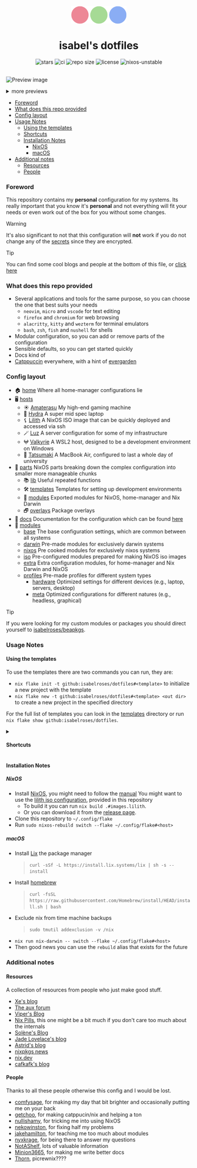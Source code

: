 <div align="center">
  <img alt="dots" src="./dots.svg" width="150" />
  <h1>isabel's dotfiles</h1>

  <img alt="stars" src="https://img.shields.io/github/stars/isabelroses/dotfiles?color=f5c2e7&labelColor=303446&style=for-the-badge&logo=starship&logoColor=f5c2e7" />
  <img alt="ci" src="https://img.shields.io/github/actions/workflow/status/isabelroses/dotfiles/check.yml?label=build&color=a6e3a1&labelColor=303446&style=for-the-badge&logo=github&logoColor=a6e3a1" />
  <img alt="repo size" src="https://img.shields.io/github/repo-size/isabelroses/dotfiles?color=fab387&labelColor=303446&style=for-the-badge&logo=github&logoColor=fab387" />
  <img alt="license" src="https://img.shields.io/static/v1.svg?style=for-the-badge&label=License&message=GPL-3&logoColor=ca9ee6&colorA=313244&colorB=cba6f7" />
  <img alt="nixos-unstable" src="https://img.shields.io/badge/NixOS-unstable-blue.svg?style=for-the-badge&labelColor=303446&logo=NixOS&logoColor=white&color=91D7E3" />
</div>

<br />

![Preview image](./images/main.png)

<details>
   <summary>more previews</summary>

   <p align="center">
      light mode
      <img src="./images/lightmode.png" width="800px" />
   </p>

   <p align="center">
      wezterm + chromium
      <img src="./images/blur.png" width="800px" />
   </p>

   <p align="center">
      neovim
      <img src="./images/nvim.png" width="800px" />
   </p>
</details>

<!--toc:start-->

- [Foreword](#foreword)
- [What does this repo provided](#what-does-this-repo-provided)
- [Config layout](#config-layout)
- [Usage Notes](#usage-notes)
  - [Using the templates](#using-the-templates)
  - [Shortcuts](#shortcuts)
  - [Installation Notes](#installation-notes)
    - [NixOS](#nixos)
    - [macOS](#macos)
- [Additional notes](#additional-notes)
  - [Resources](#resources)
  - [People](#people)

<!--toc:end-->

### Foreword

This repository contains my **personal** configuration for my systems. Its really important that you know it's **personal** and not everything will fit your needs or even work out of the box for you without some changes.

> [!WARNING]
> It's also significant to not that this configuration will **not** work if you do not change any of the [secrets](../secrets) since they are encrypted.

> [!TIP]
> You can find some cool blogs and people at the bottom of this file, or [click here](https://github.com/isabelroses/dotfiles?tab=readme-ov-file#people)

### What does this repo provided

- Several applications and tools for the same purpose, so you can choose the one that best suits your needs
  - `neovim`, `micro` and `vscode` for text editing
  - `firefox` and `chromium` for web browsing
  - `alacritty`, `kitty` and `wezterm` for terminal emulators
  - `bash`, `zsh`, `fish` and `nushell` for shells
- Modular configuration, so you can add or remove parts of the configuration
- Sensible defaults, so you can get started quickly
- Docs kind of
- [Catppuccin](https://github.com/catppuccin/catppucin) everywhere, with a hint of [evergarden](https://github.com/comfysage/evergarden)

### Config layout

- 🏠 [home](../home/) Where all home-manager configurations lie
- 🖥️ [hosts](../hosts/)
  - ☀️ [Amaterasu](../hosts/amatarasu/) My high-end gaming machine
  - 🐉 [Hydra](../hosts/hydra/) A super mid spec laptop
  - ⚸ [Lilith](../hosts/lilith/) A NixOS ISO image that can be quickly deployed and accessed via ssh
  - 🪄 [Luz](../hosts/luz/) A server configuration for some of my infrastructure
  - 𖤍 [Valkyrie](../hosts/valkyrie/) A WSL2 host, designed to be a development environment on Windows
  - 💮 [Tatsumaki](../hosts/tatsumaki/) A MacBook Air, configured to last a whole day of university
- 🧩 [parts](../parts/) NixOS parts breaking down the complex configuration into smaller more manageable chunks
  - 📚 [lib](../parts/lib/) Useful repeated functions
  - 🛠️ [templates](../parts/templates/) Templates for setting up development environments
  - 👾 [modules](../parts/modules/) Exported modules for NixOS, home-manager and Nix Darwin
  - 🗗 [overlays](../parts/overlays/) Package overlays
- 📝 [docs](../docs/) Documentation for the configuration which can be found [here](https://isabelroses.github.io/dotfiles/)
- 🔌 [modules](../modules/)
  - [base](../modules/base/) The base configuration settings, which are common between all systems
  - [darwin](../modules/darwin/) Pre-made modules for exclusively darwin systems
  - [nixos](../modules/nixos/) Pre cooked modules for exclusively nixos systems
  - [iso](../modules/iso/) Pre-configured modules prepared for making NixOS iso images
  - [extra](../modules/extra) Extra configuration modules, for home-manager and Nix Darwin and NixOS
  - [profiles](../modules/profiles/) Pre-made profiles for different system types
    - [hardware](../modules/profiles/hardware) Optimized settings for different devices (e.g., laptop, servers, desktop)
    - [meta](../modules/profiles/meta) Optimized configurations for different natures (e.g., headless, graphical)

> [!TIP]
> If you were looking for my custom modules or packages you should direct yourself to [isabelroses/beapkgs](https://github.com/isabelroses/beapkgs).

### Usage Notes

#### Using the templates

To use the templates there are two commands you can run, they are:

- `nix flake init -t github:isabelroses/dotfiles#<template>` to initialize a new project with the template
- `nix flake new -t github:isabelroses/dotfiles#<template> <out dir>` to create a new project in the specified directory

For the full list of templates you can look in the [templates](../parts/templates/) directory or run `nix flake show github:isabelroses/dotfiles`.

<details>
<summary>

#### Shortcuts

</summary>

| SKHD Shortcut                 | Hyprland Shortcut               | What it does               |
| ----------------------------- | ------------------------------- | -------------------------- |
| <kbd>CMD+RETURN</kbd>         | <kbd>SUPER+RETURN</kbd>         | open terminal              |
|                               | <kbd>SUPER+B</kbd>              | open browser               |
|                               | <kbd>SUPER+C</kbd>              | open editor                |
|                               | <kbd>SUPER+O</kbd>              | open notes                 |
|                               | <kbd>SUPER+E</kbd>              | open file manager          |
| <kbd>CMD+Q</kbd>              | <kbd>SUPER+Q</kbd>              | quit                       |
| <kbd>CMD+D</kbd>              | <kbd>SUPER+D</kbd>              | launcher                   |
|                               | <kbd>SUPER+F</kbd>              | full screen                |
| <kbd>CMD+CTRL+[number]</kbd>  | <kbd>SUPER+[number]</kbd>       | open workspace [number]    |
| <kbd>CMD+SHIFT+[number]</kbd> | <kbd>SUPER+SHIFT+[number]</kbd> | move to workspace [number] |

</details>

#### Installation Notes

##### NixOS

- Install [NixOS](https://nixos.org/download), you might need to follow the [manual](https://nixos.org/manual/nixos/stable/index.html#sec-installation)
  You might want to use the [lilith iso configuration](../hosts/lilith/), provided in this repository
  - To build it you can run `nix build .#images.lilith`.
  - Or you can download it from the [release page](https://github.com/isabelroses/dotfiles/releases/latest).
- Clone this repository to `~/.config/flake`
- Run `sudo nixos-rebuild switch --flake ~/.config/flake#<host>`

##### macOS

- Install [Lix](https://lix.systems/install/) the package manager
  > `curl -sSf -L https://install.lix.systems/lix | sh -s -- install`
- Install [homebrew](https://brew.sh/)
  > `curl -fsSL https://raw.githubusercontent.com/Homebrew/install/HEAD/install.sh | bash`
- Exclude nix from time machine backups
  > `sudo tmutil addexclusion -v /nix`
- `nix run nix-darwin -- switch --flake ~/.config/flake#<host>`
- Then good news you can use the `rebuild` alias that exists for the future

### Additional notes

#### Resources

A collection of resources from people who just make good stuff.

- [Xe's blog](https://xeiaso.net/blog/)
- [The aux forum](https://forum.aux.computer/)
- [Viper's Blog](https://ayats.org/)
- [Nix Pills](https://nixos.org/guides/nix-pills/), this one might be a bit much if you don't care too much about the internals
- [Solène's Blog](https://dataswamp.org/~solene)
- [Jade Lovelace's blog](https://jade.fyi/)
- [Astrid's blog](https://astrid.tech/t/nixos)
- [nixpkgs news](https://nixpkgs.news/)
- [nix.dev](https://nix.dev/)
- [cafkafk's blog](https://cafkafk.dev/)

#### People

Thanks to all these people otherwise this config and I would be lost.

- [comfysage](https://github.com/comfysage), for making my day that bit brighter and occasionally putting me on your back
- [getchoo](https://github.com/getchoo), for making catppucin/nix and helping a ton
- [nullishamy](https://github.com/nullishamy), for tricking me into using NixOS
- [nekowinston](https://github.com/nekowinston), for fixing half my problems
- [jakehamilton](https://github.com/jakehamilton), for teaching me too much about modules
- [nyxkrage](https://github.com/nyxkrage), for being there to answer my questions
- [NotAShelf](https://github.com/notashelf), lots of valuable information
- [Minion3665](https://github.com/Minion3665), for making me write better docs
- [Thorn](https://git.avery.garden/thorn), picrewnix????
